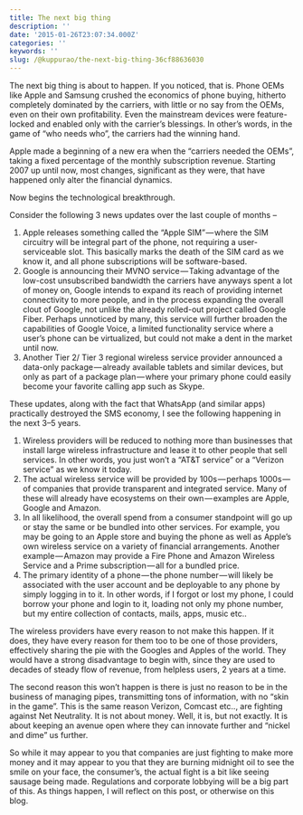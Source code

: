 ```yaml
---
title: The next big thing
description: ''
date: '2015-01-26T23:07:34.000Z'
categories: ''
keywords: ''
slug: /@kuppurao/the-next-big-thing-36cf88636030
---
```


The next big thing is about to happen. If you noticed, that is. Phone OEMs like Apple and Samsung crushed the economics of phone buying, hitherto completely dominated by the carriers, with little or no say from the OEMs, even on their own profitability. Even the mainstream devices were feature-locked and enabled only with the carrier’s blessings. In other’s words, in the game of “who needs who”, the carriers had the winning hand.

Apple made a beginning of a new era when the “carriers needed the OEMs”, taking a fixed percentage of the monthly subscription revenue. Starting 2007 up until now, most changes, significant as they were, that have happened only alter the financial dynamics.

Now begins the technological breakthrough.

Consider the following 3 news updates over the last couple of months –

1.  Apple releases something called the “Apple SIM” — where the SIM circuitry will be integral part of the phone, not requiring a user-serviceable slot. This basically marks the death of the SIM card as we know it, and all phone subscriptions will be software-based.
2.  Google is announcing their MVNO service — Taking advantage of the low-cost unsubscribed bandwidth the carriers have anyways spent a lot of money on, Google intends to expand its reach of providing internet connectivity to more people, and in the process expanding the overall clout of Google, not unlike the already rolled-out project called Google Fiber. Perhaps unnoticed by many, this service will further broaden the capabilities of Google Voice, a limited functionality service where a user’s phone can be virtualized, but could not make a dent in the market until now.
3.  Another Tier 2/ Tier 3 regional wireless service provider announced a data-only package — already available tablets and similar devices, but only as part of a package plan — where your primary phone could easily become your favorite calling app such as Skype.

These updates, along with the fact that WhatsApp (and similar apps) practically destroyed the SMS economy, I see the following happening in the next 3–5 years.

1.  Wireless providers will be reduced to nothing more than businesses that install large wireless infrastructure and lease it to other people that sell services. In other words, you just won’t a “AT&T service” or a “Verizon service” as we know it today.
2.  The actual wireless service will be provided by 100s — perhaps 1000s — of companies that provide transparent and integrated service. Many of these will already have ecosystems on their own — examples are Apple, Google and Amazon.
3.  In all likelihood, the overall spend from a consumer standpoint will go up or stay the same or be bundled into other services. For example, you may be going to an Apple store and buying the phone as well as Apple’s own wireless service on a variety of financial arrangements. Another example — Amazon may provide a Fire Phone and Amazon Wireless Service and a Prime subscription — all for a bundled price.
4.  The primary identity of a phone — the phone number — will likely be associated with the user account and be deployable to any phone by simply logging in to it. In other words, if I forgot or lost my phone, I could borrow your phone and login to it, loading not only my phone number, but my entire collection of contacts, mails, apps, music etc..

The wireless providers have every reason to not make this happen. If it does, they have every reason for them too to be one of those providers, effectively sharing the pie with the Googles and Apples of the world. They would have a strong disadvantage to begin with, since they are used to decades of steady flow of revenue, from helpless users, 2 years at a time.

The second reason this won’t happen is there is just no reason to be in the business of managing pipes, transmitting tons of information, with no “skin in the game”. This is the same reason Verizon, Comcast etc.., are fighting against Net Neutrality. It is not about money. Well, it is, but not exactly. It is about keeping an avenue open where they can innovate further and “nickel and dime” us further.

So while it may appear to you that companies are just fighting to make more money and it may appear to you that they are burning midnight oil to see the smile on your face, the consumer’s, the actual fight is a bit like seeing sausage being made. Regulations and corporate lobbying will be a big part of this. As things happen, I will reflect on this post, or otherwise on this blog.